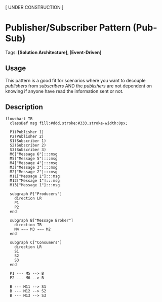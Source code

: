 [ UNDER CONSTRUCTION ]

# Publisher/Subscriber Pattern (Pub-Sub)

Tags: **[Solution Architecture], [Event-Driven]**

## Usage
This pattern is a good fit for scenarios where you want to decouple _publishers_ from _subscribers_ AND the _publishers_ are not dependent on knowing if anyone have read the information sent or not.

## Description

``` mermaid
flowchart TB
  classDef msg fill:#ddd,stroke:#333,stroke-width:0px;
  
  P1(Publisher 1)
  P2(Publisher 2)
  S1(Subscriber 1)
  S2(Subscriber 2)
  S3(Subscriber 3)
  M6["Message 6"]:::msg
  M5["Message 5"]:::msg
  M4["Message 4"]:::msg
  M3["Message 3"]:::msg
  M2["Message 2"]:::msg
  M11["Message 1"]:::msg
  M12["Message 1"]:::msg
  M13["Message 1"]:::msg
  
  subgraph P["Producers"]
    direction LR
    P1
    P2
  end
  
  subgraph B["Message Broker"]
    direction TB
    M4 ~~~ M3 ~~~ M2
  end
  
  subgraph C["Consumers"]
    direction LR
    S1
    S2
    S3
  end
  
  P1 --- M5 --> B
  P2 --- M6 --> B
  
  B --- M11 --> S1
  B --- M12 --> S2
  B --- M13 --> S3
```
